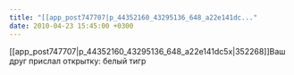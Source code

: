 ```yaml
---
title: "[[app_post747707|p_44352160_43295136_648_a22e141dc..."
date: 2010-04-23 15:45:00 +0300
---
```


[[app_post747707|p_44352160_43295136_648_a22e141dc5x|352268]]Ваш друг прислал открытку: белый тигр


